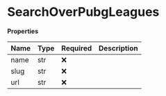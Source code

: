 # SearchOverPubgLeagues

**Properties**

| Name | Type | Required | Description |
| :--- | :--- | :------- | :---------- |
| name | str  | ❌       |             |
| slug | str  | ❌       |             |
| url  | str  | ❌       |             |
